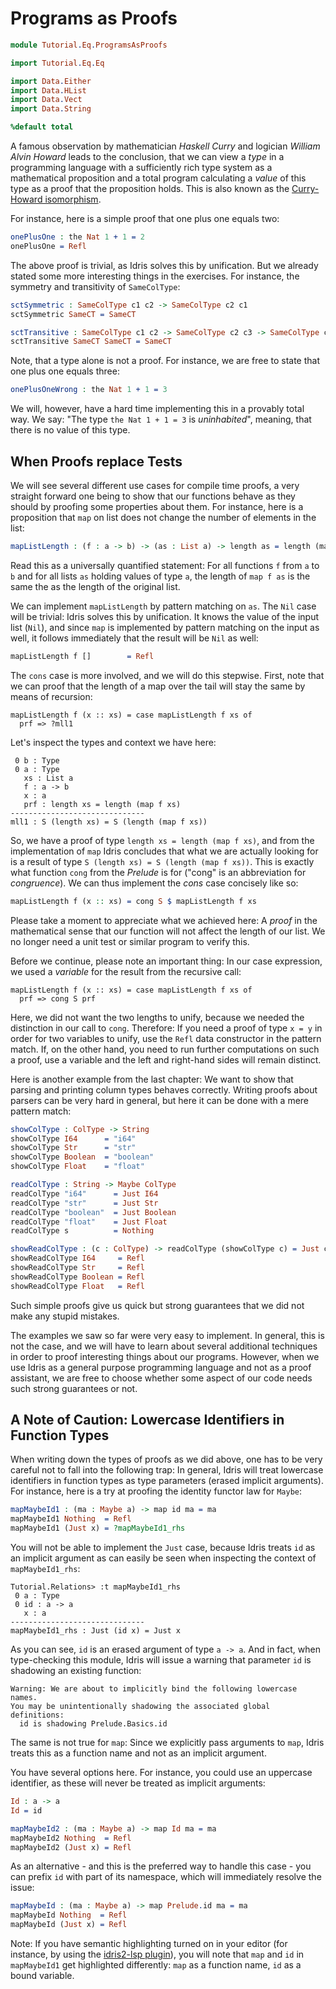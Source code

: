 # Programs as Proofs

```idris
module Tutorial.Eq.ProgramsAsProofs

import Tutorial.Eq.Eq

import Data.Either
import Data.HList
import Data.Vect
import Data.String

%default total
```

A famous observation by mathematician *Haskell Curry* and logician *William Alvin Howard* leads to the conclusion, that we can view a *type* in a programming language with a sufficiently rich type system as a mathematical proposition and a total program calculating a *value* of this type as a proof that the proposition holds. This is also known as the [Curry-Howard isomorphism](https://en.wikipedia.org/wiki/Curry%E2%80%93Howard_correspondence).

For instance, here is a simple proof that one plus one equals two:

```idris
onePlusOne : the Nat 1 + 1 = 2
onePlusOne = Refl
```

The above proof is trivial, as Idris solves this by unification. But we already stated some more interesting things in the exercises. For instance, the symmetry and transitivity of `SameColType`:

```idris
sctSymmetric : SameColType c1 c2 -> SameColType c2 c1
sctSymmetric SameCT = SameCT

sctTransitive : SameColType c1 c2 -> SameColType c2 c3 -> SameColType c1 c3
sctTransitive SameCT SameCT = SameCT
```

Note, that a type alone is not a proof. For instance, we are free to state that one plus one equals three:

```idris
onePlusOneWrong : the Nat 1 + 1 = 3
```

We will, however, have a hard time implementing this in a provably total way. We say: "The type `the Nat 1 + 1 = 3` is *uninhabited*", meaning, that there is no value of this type.

## When Proofs replace Tests

We will see several different use cases for compile time proofs, a very straight forward one being to show that our functions behave as they should by proofing some properties about them. For instance, here is a proposition that `map` on list does not change the number of elements in the list:

```idris
mapListLength : (f : a -> b) -> (as : List a) -> length as = length (map f as)
```

Read this as a universally quantified statement: For all functions `f` from `a` to `b` and for all lists `as` holding values of type `a`, the length of `map f as` is the same the as the length of the original list.

We can implement `mapListLength` by pattern matching on `as`. The `Nil` case will be trivial: Idris solves this by unification. It knows the value of the input list (`Nil`), and since `map` is implemented by pattern matching on the input as well, it follows immediately that the result will be `Nil` as well:

```idris
mapListLength f []        = Refl
```

The `cons` case is more involved, and we will do this stepwise. First, note that we can proof that the length of a map over the tail will stay the same by means of recursion:

```repl
mapListLength f (x :: xs) = case mapListLength f xs of
  prf => ?mll1
```

Let's inspect the types and context we have here:

```repl
 0 b : Type
 0 a : Type
   xs : List a
   f : a -> b
   x : a
   prf : length xs = length (map f xs)
------------------------------
mll1 : S (length xs) = S (length (map f xs))
```

So, we have a proof of type `length xs = length (map f xs)`, and from the implementation of `map` Idris concludes that what we are actually looking for is a result of type `S (length xs) = S (length (map f xs))`. This is exactly what function `cong` from the *Prelude* is for ("cong" is an abbreviation for *congruence*). We can thus implement the *cons* case concisely like so:

```idris
mapListLength f (x :: xs) = cong S $ mapListLength f xs
```

Please take a moment to appreciate what we achieved here: A *proof* in the mathematical sense that our function will not affect the length of our list. We no longer need a unit test or similar program to verify this.

Before we continue, please note an important thing: In our case expression, we used a *variable* for the result from the recursive call:

```repl
mapListLength f (x :: xs) = case mapListLength f xs of
  prf => cong S prf
```

Here, we did not want the two lengths to unify, because we needed the distinction in our call to `cong`. Therefore: If you need a proof of type `x = y` in order for two variables to unify, use the `Refl` data constructor in the pattern match. If, on the other hand, you need to run further computations on such a proof, use a variable and the left and right-hand sides will remain distinct.

Here is another example from the last chapter: We want to show that parsing and printing column types behaves correctly. Writing proofs about parsers can be very hard in general, but here it can be done with a mere pattern match:

```idris
showColType : ColType -> String
showColType I64      = "i64"
showColType Str      = "str"
showColType Boolean  = "boolean"
showColType Float    = "float"

readColType : String -> Maybe ColType
readColType "i64"      = Just I64
readColType "str"      = Just Str
readColType "boolean"  = Just Boolean
readColType "float"    = Just Float
readColType s          = Nothing

showReadColType : (c : ColType) -> readColType (showColType c) = Just c
showReadColType I64     = Refl
showReadColType Str     = Refl
showReadColType Boolean = Refl
showReadColType Float   = Refl
```

Such simple proofs give us quick but strong guarantees that we did not make any stupid mistakes.

The examples we saw so far were very easy to implement. In general, this is not the case, and we will have to learn about several additional techniques in order to proof interesting things about our programs. However, when we use Idris as a general purpose programming language and not as a proof assistant, we are free to choose whether some aspect of our code needs such strong guarantees or not.

## A Note of Caution: Lowercase Identifiers in Function Types

When writing down the types of proofs as we did above, one has to be very careful not to fall into the following trap: In general, Idris will treat lowercase identifiers in function types as type parameters (erased implicit arguments). For instance, here is a try at proofing the identity functor law for `Maybe`:

```idris
mapMaybeId1 : (ma : Maybe a) -> map id ma = ma
mapMaybeId1 Nothing  = Refl
mapMaybeId1 (Just x) = ?mapMaybeId1_rhs
```

You will not be able to implement the `Just` case, because Idris treats `id` as an implicit argument as can easily be seen when inspecting the context of `mapMaybeId1_rhs`:

```repl
Tutorial.Relations> :t mapMaybeId1_rhs
 0 a : Type
 0 id : a -> a
   x : a
------------------------------
mapMaybeId1_rhs : Just (id x) = Just x
```

As you can see, `id` is an erased argument of type `a -> a`. And in fact, when type-checking this module, Idris will issue a warning that parameter `id` is shadowing an existing function:

```repl
Warning: We are about to implicitly bind the following lowercase names.
You may be unintentionally shadowing the associated global definitions:
  id is shadowing Prelude.Basics.id
```

The same is not true for `map`: Since we explicitly pass arguments to `map`, Idris treats this as a function name and not as an implicit argument.

You have several options here. For instance, you could use an uppercase identifier, as these will never be treated as implicit arguments:

```idris
Id : a -> a
Id = id

mapMaybeId2 : (ma : Maybe a) -> map Id ma = ma
mapMaybeId2 Nothing  = Refl
mapMaybeId2 (Just x) = Refl
```

As an alternative - and this is the preferred way to handle this case - you can prefix `id` with part of its namespace, which will immediately resolve the issue:

```idris
mapMaybeId : (ma : Maybe a) -> map Prelude.id ma = ma
mapMaybeId Nothing  = Refl
mapMaybeId (Just x) = Refl
```

Note: If you have semantic highlighting turned on in your editor (for instance, by using the [idris2-lsp plugin](https://github.com/idris-community/idris2-lsp)), you will note that `map` and `id` in `mapMaybeId1` get highlighted differently: `map` as a function name, `id` as a bound variable.

<!-- vi: filetype=idris2:syntax=markdown
-->
